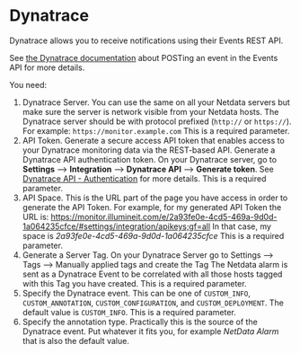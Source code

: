 <!--
---
title: "Dynatrace"
custom_edit_url: https://github.com/netdata/netdata/edit/master/health/notifications/dynatrace/README.md
---
-->

# Dynatrace

Dynatrace allows you to receive notifications using their Events REST API.

See [the Dynatrace documentation](https://www.dynatrace.com/support/help/extend-dynatrace/dynatrace-api/environment-api/events/post-event/) about POSTing an event in the Events API for more details.



You need:

1.  Dynatrace Server. You can use the same on all your Netdata servers but make sure the server is network visible from your Netdata hosts.
The Dynatrace server should be with protocol prefixed (`http://` or `https://`). For example: `https://monitor.example.com`
This is a required parameter.
2.  API Token. Generate a secure access API token that enables access to your Dynatrace monitoring data via the REST-based API.
Generate a Dynatrace API authentication token. On your Dynatrace server, go to **Settings** --> **Integration** --> **Dynatrace API** --> **Generate token**.
See [Dynatrace API - Authentication](https://www.dynatrace.com/support/help/extend-dynatrace/dynatrace-api/basics/dynatrace-api-authentication/) for more details.
This is a required parameter.
3.  API Space. This is the URL part of the page you have access in order to generate the API Token. For example, for my generated API Token the URL is:
https://monitor.illumineit.com/e/2a93fe0e-4cd5-469a-9d0d-1a064235cfce/#settings/integration/apikeys;gf=all
In that case, my space is _2a93fe0e-4cd5-469a-9d0d-1a064235cfce_
This is a required parameter.
4. Generate a Server Tag. On your Dynatrace Server go to Settings --> Tags --> Manually applied tags and create the Tag
The Netdata alarm is sent as a Dynatrace Event to be correlated with all those hosts tagged with this Tag you have created.
This is a required parameter.
5. Specify the Dynatrace event. This can be one of `CUSTOM_INFO`, `CUSTOM_ANNOTATION`, `CUSTOM_CONFIGURATION`, and `CUSTOM_DEPLOYMENT`. 
The default value is `CUSTOM_INFO`.
This is a required parameter.
6. Specify the annotation type. Practically this is the source of the Dynatrace event. Put whatever it fits you, for example 
_NetData Alarm_ that is also the default value.
